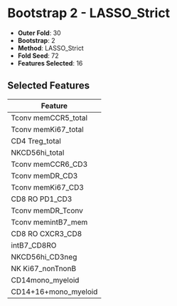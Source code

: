 # Bootstrap 2 - LASSO_Strict

- **Outer Fold**: 30
- **Bootstrap**: 2
- **Method**: LASSO_Strict
- **Fold Seed**: 72
- **Features Selected**: 16

## Selected Features

| Feature |
|---------|
| Tconv memCCR5_total |
| Tconv memKi67_total |
| CD4 Treg_total |
| NKCD56hi_total |
| Tconv memCCR6_CD3 |
| Tconv memDR_CD3 |
| Tconv memKi67_CD3 |
| CD8 RO PD1_CD3 |
| Tconv memDR_Tconv |
| Tconv memintB7_mem |
| CD8 RO CXCR3_CD8 |
| intB7_CD8RO |
| NKCD56hi_CD3neg |
| NK Ki67_nonTnonB |
| CD14mono_myeloid |
| CD14+16+mono_myeloid |

